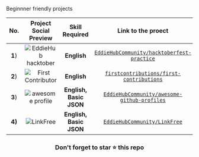 Beginnner friendly projects

|No.|Project Social Preview|Skill Required| Link to the proect|
|:--:|:--:|:--:|:---:|
|**1**)|![EddieHub hacktober](https://user-images.githubusercontent.com/51878265/168510985-638dd072-6d1e-488a-9296-cfba7321b5bd.png)| **English**|[`EddieHubCommunity/hacktoberfest-practice`](https://github.com/EddieHubCommunity/hacktoberfest-practice)|
|**2**)|![First Contributor](https://user-images.githubusercontent.com/51878265/168511636-6073de31-a8fc-4653-bd99-533869d12590.png) |**English**|[`firstcontributions/first-contributions`](https://github.com/firstcontributions/first-contributions)
|**3**)|![awesome profile](https://user-images.githubusercontent.com/51878265/168512334-b48b2030-a084-48d2-b891-e4632af15fb3.png) |**English, Basic JSON**|[`EddieHubCommunity/awesome-github-profiles`](https://github.com/EddieHubCommunity/awesome-github-profiles)
|**4)**|![LinkFree](https://user-images.githubusercontent.com/51878265/168512653-ddfb7543-e54c-4ccf-a04f-3419295c199a.png)|**English, Basic JSON**|[`EddieHubCommunity/LinkFree`](https://github.com/EddieHubCommunity/LinkFree)

<h3 align="center"><b>Don't forget to star ⭐ this repo</b></h3>